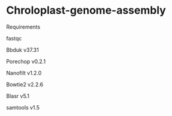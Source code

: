 # Chroloplast-genome-assembly

Requirements

fastqc

Bbduk v37.31

Porechop v0.2.1

Nanofilt v1.2.0

Bowtie2 v2.2.6

Blasr v5.1

samtools v1.5
